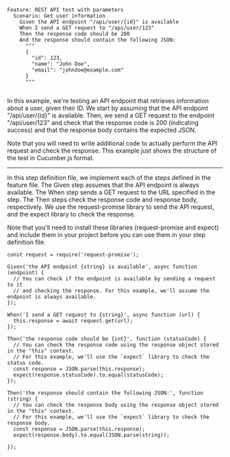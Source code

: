 ```
Feature: REST API test with parameters
  Scenario: Get user information
    Given the API endpoint "/api/user/{id}" is available
    When I send a GET request to "/api/user/123"
    Then the response code should be 200
    And the response should contain the following JSON:
      """
      {
        "id": 123,
        "name": "John Doe",
        "email": "johndoe@example.com"
      }
      """
      
 ```

In this example, we're testing an API endpoint that retrieves information about a user, given their ID. We start by assuming that the API endpoint "/api/user/{id}" is available. Then, we send a GET request to the endpoint "/api/user/123" and check that the response code is 200 (indicating success) and that the response body contains the expected JSON.

Note that you will need to write additional code to actually perform the API request and check the response. This example just shows the structure of the test in Cucumber.js format.


---


In this step definition file, we implement each of the steps defined in the feature file. The Given step assumes that the API endpoint is always available. The When step sends a GET request to the URL specified in the step. The Then steps check the response code and response body, respectively. We use the request-promise library to send the API request, and the expect library to check the response.

Note that you'll need to install these libraries (request-promise and expect) and include them in your project before you can use them in your step definition file.


```const { Given, When, Then } = require('cucumber');
const request = require('request-promise');

Given('the API endpoint {string} is available', async function (endpoint) {
  // You can check if the endpoint is available by sending a request to it
  // and checking the response. For this example, we'll assume the endpoint is always available.
});

When('I send a GET request to {string}', async function (url) {
  this.response = await request.get(url);
});

Then('the response code should be {int}', function (statusCode) {
  // You can check the response code using the response object stored in the "this" context.
  // For this example, we'll use the `expect` library to check the status code.
  const response = JSON.parse(this.response);
  expect(response.statusCode).to.equal(statusCode);
});

Then('the response should contain the following JSON:', function (string) {
  // You can check the response body using the response object stored in the "this" context.
  // For this example, we'll use the `expect` library to check the response body.
  const response = JSON.parse(this.response);
  expect(response.body).to.equal(JSON.parse(string));
  
});

```
